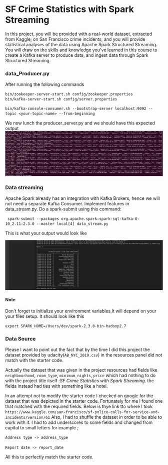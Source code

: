 # SF Crime Statistics with Spark Streaming

In this project, you will be provided with a real-world dataset, extracted from Kaggle, on San Francisco crime incidents, and you will provide statistical analyses of the data using Apache Spark Structured Streaming. You will draw on the skills and knowledge you've learned in this course to create a Kafka server to produce data, and ingest data through Spark Structured Streaming.

### data_Producer.py
After running the following commands
```
bin/zookeeper-server-start.sh config/zookeeper.properties
bin/kafka-server-start.sh config/server.properties
```
```
bin/kafka-console-consumer.sh --bootstrap-server localhost:9092 --topic <your-topic-name> --from-beginning
```

We now lunch the producer_server.py and we should have this expected output
![message](message.png)

### Data streaming
Apache Spark already has an integration with Kafka Brokers, hence we will not need a separate Kafka Consumer.
Implement features in data_stream.py.
Do a spark-submit using this command:

```
 spark-submit --packages org.apache.spark:spark-sql-kafka-0-10_2.11:2.3.0 --master local[4] data_stream.py
``` 

This is what your output would look like

![stream](data.png)

#### Note
Don't forget to initialize your environment variables,It will depend on your your files setup. It should look like this 
```
export SPARK_HOME=/Users/dev/spark-2.3.0-bin-hadoop2.7
```
### Data Source
Please I want to point out the fact that by the time I did this project the dataset provided by udacity(`AB_NYC_2019.csv`) in the resources panel did not match with the starter code. 

Actually the dataset that was given in the project resources had fields like `neighbourhood`, `room_type`, `minimum_nights`, `price` which had nothing to do with the project title itself :*SF Crime Statistics with Spark Streaming*. the fields instead had ties with something like a hotel.


In an attempt not to modify the starter code I checked on google for the dataset that was depicted in the starter code. Fortunately for me I found one that matched with the required fields. Below is thye link tto where I took `https://www.kaggle.com/san-francisco/sf-police-calls-for-service-and-incidents/version/61`
Also, I had to shuffle the dataset in order to be able to work with it. I had to add underscores to some fields and changed from capital to small letters for example ;
```
Address type -> address_type

Report date -> report_date
```
All this to perfectly match the starter code.

